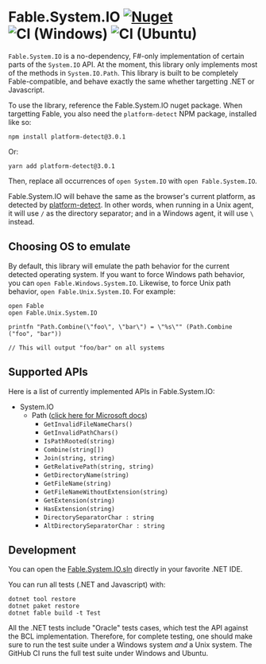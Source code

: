 # Fable.System.IO [![Nuget](https://img.shields.io/nuget/v/Fable.System.IO.svg?maxAge=0&colorB=brightgreen&label=Fable.System.IO)](https://www.nuget.org/packages/Fable.System.IO) ![CI (Windows)](https://github.com/jwosty/Fable.System.IO/workflows/CI%20(Windows)/badge.svg) ![CI (Ubuntu)](https://github.com/jwosty/Fable.System.IO/workflows/CI%20(Ubuntu)/badge.svg)

``Fable.System.IO`` is a no-dependency, F#-only implementation of certain parts of the ``System.IO`` API. At the moment, this library only implements most of the methods in ``System.IO.Path``. This library is built to be completely Fable-compatible, and behave exactly the same whether targetting .NET or Javascript.

To use the library, reference the Fable.System.IO nuget package. When targetting Fable, you also need the ``platform-detect`` NPM package, installed like so:

```Shell
npm install platform-detect@3.0.1
```

Or:

```Shell
yarn add platform-detect@3.0.1
```

Then, replace all occurrences of ``open System.IO`` with ``open Fable.System.IO``.

Fable.System.IO will behave the same as the browser's current platform, as detected by [platform-detect](https://www.npmjs.com/package/platform-detect). In other words, when running in a Unix agent, it will use ``/`` as the directory separator; and in a Windows agent, it will use ``\`` instead.

## Choosing OS to emulate

By default, this library will emulate the path behavior for the current detected operating system. If you want to force Windows path behavior, you can ``open Fable.Windows.System.IO``. Likewise, to force Unix path behavior, ``open Fable.Unix.System.IO``. For example:

```F#
open Fable
open Fable.Unix.System.IO

printfn "Path.Combine(\"foo\", \"bar\") = \"%s\"" (Path.Combine ("foo", "bar"))

// This will output "foo/bar" on all systems
```

## Supported APIs

Here is a list of currently implemented APIs in Fable.System.IO:

* System.IO
    * Path ([click here for Microsoft docs](https://docs.microsoft.com/en-us/dotnet/api/system.io.path?view=net-5.0))
        * ``GetInvalidFileNameChars()``
        * ``GetInvalidPathChars()``
        * ``IsPathRooted(string)``
        * ``Combine(string[])``
        * ``Join(string, string)``
        * ``GetRelativePath(string, string)``
        * ``GetDirectoryName(string)``
        * ``GetFileName(string)``
        * ``GetFileNameWithoutExtension(string)``
        * ``GetExtension(string)``
        * ``HasExtension(string)``
        * ``DirectorySeparatorChar : string``
        * ``AltDirectorySeparatorChar : string``

## Development

You can open the [Fable.System.IO.sln](Fable.System.IO.sln) directly in your favorite .NET IDE.

You can run all tests (.NET and Javascript) with:

```Shell
dotnet tool restore
dotnet paket restore
dotnet fable build -t Test
```

All the .NET tests include "Oracle" tests cases, which test the API against the BCL implementation. Therefore, for complete testing, one should make sure to run the test suite under a Windows system _and_ a Unix system. The GitHub CI runs the full test suite under Windows and Ubuntu.
